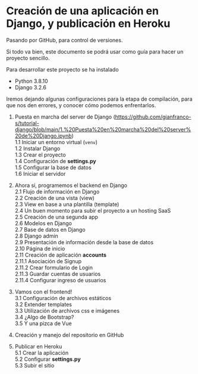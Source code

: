 # Creación de una aplicación en Django, y publicación en Heroku
Pasando por GitHub, para control de versiones.

Si todo va bien, este documento se podrá usar como guía para hacer un proyecto sencillo.

Para desarrollar este proyecto se ha instalado
* Python 3.8.10
* Django 3.2.6

Iremos dejando algunas configuraciones para la etapa de compilación, para que nos den errores, y conocer cómo podemos enfrentarlos.


1. Puesta en marcha del server de Django (https://github.com/gianfranco-s/tutorial-django/blob/main/1.%20Puesta%20en%20marcha%20del%20server%20de%20Django.ipynb)  
  1.1 Iniciar un entorno virtual (`venv`)  
  1.2 Instalar Django  
  1.3 Crear el proyecto  
  1.4 Configuración de **settings.py**  
  1.5 Configurar la base de datos  
  1.6 Iniciar el servidor  

2. Ahora sí, programemos el backend en Django  
  2.1  Flujo de información en Django  
  2.2  Creación de una vista (view)  
  2.3  View en base a una plantilla (template)  
  2.4  Un buen momento para subir el proyecto a un hosting SaaS  
  2.5  Creación de una segunda app  
  2.6  Modelos en Django  
  2.7  Base de datos en Django  
  2.8  Django admin  
  2.9  Presentación de información desde la base de datos  
  2.10 Página de inicio  
  2.11 Creación de aplicación **accounts**  
    2.11.1 Asociación de Signup  
    2.11.2 Crear formulario de Login  
    2.11.3 Guardar cuentas de usuarios  
    2.11.4 Configurar ingreso de usuarios  

3. Vamos con el frontend!  
  3.1 Configuración de archivos estáticos  
  3.2 Extender templates  
  3.3 Utilización de archivos css e imágenes  
  3.4 ¿Algo de Bootstrap?  
  3.5 Y una pizca de Vue  
  
4. Creación y manejo del repositorio en GitHub  

5. Publicar en Heroku  
  5.1 Crear la aplicación  
  5.2 Configurar **settings.py**  
  5.3 Subir el sitio  
  
  
